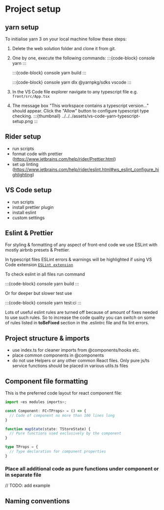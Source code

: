 # Project setup

## yarn setup

To initialise yarn 3 on your local machine follow these steps:
1. Delete the web solution folder and clone it from git.
2. One by one, execute the following commands:
    :::{code-block} console
    yarn
    :::

    :::{code-block} console
    yarn build
    :::

    :::{code-block} console
    yarn dlx @yarnpkg/sdks vscode
    :::
3. In the VS Code file explorer navigate to any typescript file e.g. `front/src/App.tsx`
4. The message box "This workspace contains a typescript version..." should appear. Click the "Allow" button to configure typescript type checking.
  :::{thumbnail} ../../../assets/vs-code-yarn-typescript-setup.png
  :::

## Rider setup
- run scripts
- format code with prettier (https://www.jetbrains.com/help/rider/Prettier.html)
- set up linting (https://www.jetbrains.com/help/rider/eslint.html#ws_eslint_configure_highlighting)

## VS Code setup
- run scripts
- install prettier plugin
- install eslint
- custom settings

## Eslint & Prettier

For styling & formatting of any aspect of front-end code we use ESLint with mostly airbnb presets & Prettier.

In typescript files ESLint errors & warnings will be highlighted if using VS Code extension [`ESLint extension`](https://marketplace.visualstudio.com/items?itemName=dbaeumer.vscode-eslint)

To check eslint in all files run command

:::{code-block} console
yarn build
:::

Or for deeper but slower test use

:::{code-block} console
yarn test:ci
:::

Lots of useful eslint rules are turned off because of amount of fixes needed to use such rules. So to increase the code quality you can switch on some of rules listed in **toBeFixed** section in the .eslintrc file and fix lint errors.

## Project structure & imports

- use index.ts for cleaner imports from @components/hooks etc.
- place common components in @components
- do not use Helpers or any other common React files. Only pure js/ts service functions should be placed in various utils.ts files

## Component file formatting

This is the preferred code layout for react component file:

```typescript
import <es modules imports>;

const Component: FC<TProps> = () => {
  // Code of component no more than 100 lines long
}

function mapState(state: TStoreState) {
  // Pure functions used exclusively by the component
}

type TProps = {
  // Type declaration for component properties
}
```


### Place all additional code as pure functions under component or in separate file
// TODO: add example



## Naming conventions



